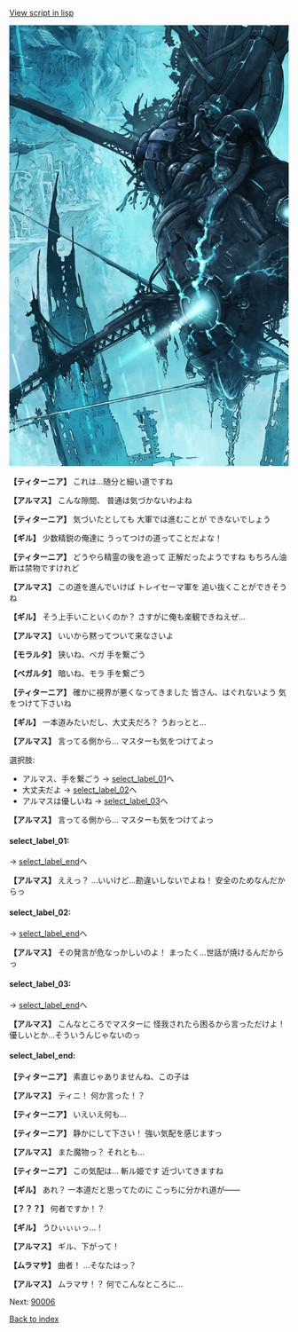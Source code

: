 [View script in lisp](../scripts/101004030.txt)

![underground_world_3.png](../images/backgrounds/underground_world_3.png)

**【ティターニア】**
これは…随分と細い道ですね

**【アルマス】**
こんな隙間、
普通は気づかないわよね

**【ティターニア】**
気づいたとしても
大軍では進むことが
できないでしょう

**【ギル】**
少数精鋭の俺達に
うってつけの道ってことだよな！

**【ティターニア】**
どうやら精霊の後を追って
正解だったようですね
もちろん油断は禁物ですけれど

**【アルマス】**
この道を進んでいけば
トレイセーマ軍を
追い抜くことができそうね

**【ギル】**
そう上手いこといくのか？
さすがに俺も楽観できねえぜ…

**【アルマス】**
いいから黙ってついて来なさいよ

**【モラルタ】**
狭いね、ベガ
手を繋ごう

**【ベガルタ】**
暗いね、モラ
手を繋ごう

**【ティターニア】**
確かに視界が悪くなってきました
皆さん、はぐれないよう
気をつけて下さいね

**【ギル】**
一本道みたいだし、大丈夫だろ？
うおっとと…

**【アルマス】**
言ってる側から…
マスターも気をつけてよっ

選択肢:
- アルマス、手を繋ごう → [select_label_01](#select_label_01)へ
- 大丈夫だよ → [select_label_02](#select_label_02)へ
- アルマスは優しいね → [select_label_03](#select_label_03)へ


**【アルマス】**
言ってる側から…
マスターも気をつけてよっ

#### select_label_01:
 → [select_label_end](#select_label_end)へ

**【アルマス】**
ええっ？
…いいけど…勘違いしないでよね！
安全のためなんだからっ

#### select_label_02:
 → [select_label_end](#select_label_end)へ

**【アルマス】**
その発言が危なっかしいのよ！
まったく…世話が焼けるんだからっ

#### select_label_03:
 → [select_label_end](#select_label_end)へ

**【アルマス】**
こんなところでマスターに
怪我されたら困るから言っただけよ！
優しいとか…そういうんじゃないのっ

#### select_label_end:

**【ティターニア】**
素直じゃありませんね、この子は

**【アルマス】**
ティニ！
何か言った！？

**【ティターニア】**
いえいえ何も…

**【ティターニア】**
静かにして下さい！
強い気配を感じますっ

**【アルマス】**
また魔物っ？
それとも…

**【ティターニア】**
この気配は…
斬ル姫です
近づいてきますね

**【ギル】**
あれ？
一本道だと思ってたのに
こっちに分かれ道が――

**【？？？】**
何者ですか！？

**【ギル】**
うひぃぃぃっ…！

**【アルマス】**
ギル、下がって！

**【ムラマサ】**
曲者！
…そなたはっ？

**【アルマス】**
ムラマサ！？
何でこんなところに…

Next: [90006](90006.md)

[Back to index](index.md)
